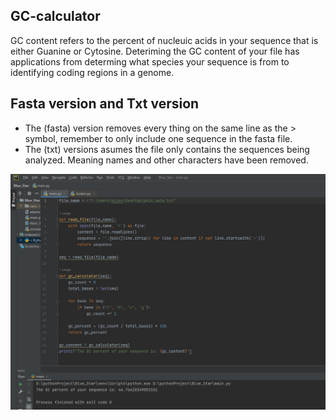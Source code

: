 ## GC-calculator
GC content refers to the percent of nucleuic acids in your sequence that is either Guanine or Cytosine. Deteriming the GC content of your file has applications from determing what species your sequence is from to identifying coding regions in a genome. 

## Fasta version and Txt version
- The (fasta) version removes every thing on the same line as the > symbol, remember to only include one sequence in the fasta file.
- The (txt) versions asumes the file only contains the sequences being analyzed. Meaning names and other characters have been removed. 

![Alt](https://github.com/Katherine-Brown-8000/GC-calculator/blob/main/GC%20calculator%20display.png)
